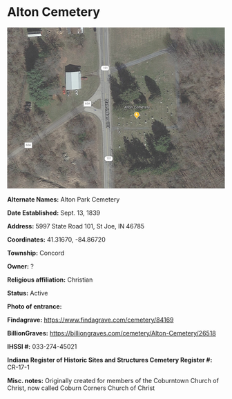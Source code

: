 # Alton Cemetery

![](https://github.com/FyoAtEPL/DeKalbCemeteries/blob/main/images/mapImages/AltonEarth.png)

**Alternate Names:** Alton Park Cemetery

**Date Established:** Sept. 13, 1839

**Address:** 5997 State Road 101, St Joe, IN 46785

**Coordinates:** 41.31670, -84.86720

**Township:** Concord

**Owner:** ?

**Religious affiliation:** Christian

**Status:** Active

**Photo of entrance:**

**Findagrave:** https://www.findagrave.com/cemetery/84169

**BillionGraves:** https://billiongraves.com/cemetery/Alton-Cemetery/26518

**IHSSI #:** 	033-274-45021

**Indiana Register of Historic Sites and Structures Cemetery Register #:** CR-17-1

**Misc. notes:** Originally created for members of the Coburntown Church of Christ, now called Coburn Corners Church of Christ
